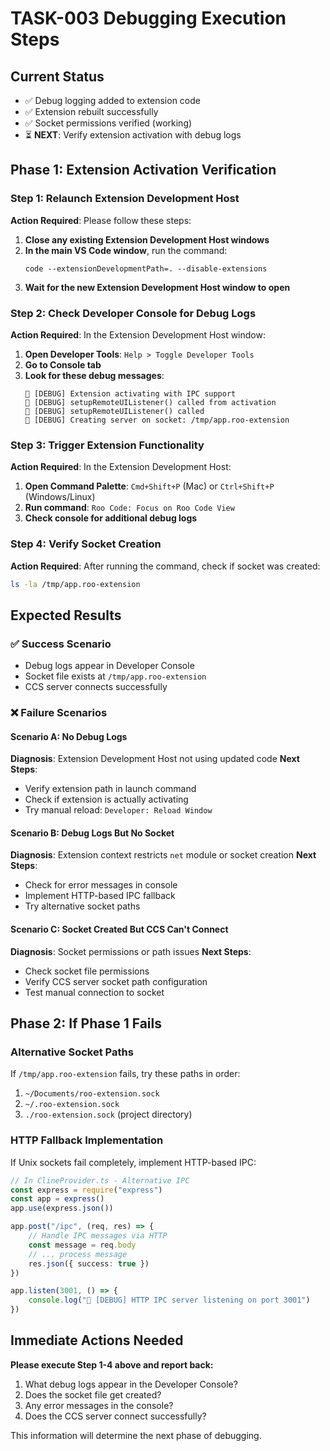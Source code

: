 # TASK-003 Debugging Execution Steps

## Current Status

- ✅ Debug logging added to extension code
- ✅ Extension rebuilt successfully
- ✅ Socket permissions verified (working)
- ⏳ **NEXT**: Verify extension activation with debug logs

## Phase 1: Extension Activation Verification

### Step 1: Relaunch Extension Development Host

**Action Required**: Please follow these steps:

1. **Close any existing Extension Development Host windows**
2. **In the main VS Code window**, run the command:
    ```
    code --extensionDevelopmentPath=. --disable-extensions
    ```
3. **Wait for the new Extension Development Host window to open**

### Step 2: Check Developer Console for Debug Logs

**Action Required**: In the Extension Development Host window:

1. **Open Developer Tools**: `Help > Toggle Developer Tools`
2. **Go to Console tab**
3. **Look for these debug messages**:
    ```
    🔧 [DEBUG] Extension activating with IPC support
    🔧 [DEBUG] setupRemoteUIListener() called from activation
    🔧 [DEBUG] setupRemoteUIListener() called
    🔧 [DEBUG] Creating server on socket: /tmp/app.roo-extension
    ```

### Step 3: Trigger Extension Functionality

**Action Required**: In the Extension Development Host:

1. **Open Command Palette**: `Cmd+Shift+P` (Mac) or `Ctrl+Shift+P` (Windows/Linux)
2. **Run command**: `Roo Code: Focus on Roo Code View`
3. **Check console for additional debug logs**

### Step 4: Verify Socket Creation

**Action Required**: After running the command, check if socket was created:

```bash
ls -la /tmp/app.roo-extension
```

## Expected Results

### ✅ Success Scenario

- Debug logs appear in Developer Console
- Socket file exists at `/tmp/app.roo-extension`
- CCS server connects successfully

### ❌ Failure Scenarios

#### Scenario A: No Debug Logs

**Diagnosis**: Extension Development Host not using updated code
**Next Steps**:

- Verify extension path in launch command
- Check if extension is actually activating
- Try manual reload: `Developer: Reload Window`

#### Scenario B: Debug Logs But No Socket

**Diagnosis**: Extension context restricts `net` module or socket creation
**Next Steps**:

- Check for error messages in console
- Implement HTTP-based IPC fallback
- Try alternative socket paths

#### Scenario C: Socket Created But CCS Can't Connect

**Diagnosis**: Socket permissions or path issues
**Next Steps**:

- Check socket file permissions
- Verify CCS server socket path configuration
- Test manual connection to socket

## Phase 2: If Phase 1 Fails

### Alternative Socket Paths

If `/tmp/app.roo-extension` fails, try these paths in order:

1. `~/Documents/roo-extension.sock`
2. `~/.roo-extension.sock`
3. `./roo-extension.sock` (project directory)

### HTTP Fallback Implementation

If Unix sockets fail completely, implement HTTP-based IPC:

```typescript
// In ClineProvider.ts - Alternative IPC
const express = require("express")
const app = express()
app.use(express.json())

app.post("/ipc", (req, res) => {
	// Handle IPC messages via HTTP
	const message = req.body
	// ... process message
	res.json({ success: true })
})

app.listen(3001, () => {
	console.log("🔧 [DEBUG] HTTP IPC server listening on port 3001")
})
```

## Immediate Actions Needed

**Please execute Step 1-4 above and report back:**

1. What debug logs appear in the Developer Console?
2. Does the socket file get created?
3. Any error messages in the console?
4. Does the CCS server connect successfully?

This information will determine the next phase of debugging.
